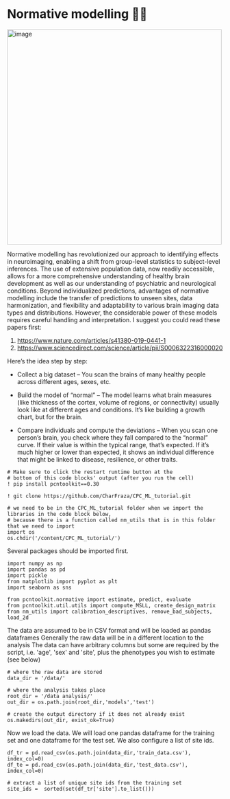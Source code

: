 # Normative modelling 🧠🧠


<img width="501" alt="image" src="https://github.com/predictive-clinical-neuroscience/NM_educational_OHBM24/assets/23728822/c3e8a638-ae40-4f66-a8ec-a818c6660706">


Normative modelling has revolutionized our approach to identifying effects in neuroimaging, enabling a shift from group-level statistics to subject-level inferences. The use of extensive population data, now readily accessible, allows for a more comprehensive understanding of healthy brain development as well as our understanding of psychiatric and neurological conditions. Beyond individualized predictions, advantages of normative modelling include the transfer of predictions to unseen sites, data harmonization, and flexibility and adaptability to various brain imaging data types and distributions. However, the considerable power of these models requires careful handling and interpretation.
I suggest you could read these papers first:
1. https://www.nature.com/articles/s41380-019-0441-1
2. https://www.sciencedirect.com/science/article/pii/S0006322316000020

Here’s the idea step by step:

- Collect a big dataset – You scan the brains of many healthy people across different ages, sexes, etc.

- Build the model of “normal” – The model learns what brain measures (like thickness of the cortex, volume of regions, or connectivity) usually look like at different ages and conditions. It’s like building a growth chart, but for the brain.

- Compare individuals and compute the deviations – When you scan one person’s brain, you check where they fall compared to the “normal” curve. If their value is within the typical range, that’s expected. If it’s much higher or lower than expected, it shows an individual difference that might be linked to disease, resilience, or other traits.


```
# Make sure to click the restart runtime button at the
# bottom of this code blocks' output (after you run the cell)
! pip install pcntoolkit==0.30

! git clone https://github.com/CharFraza/CPC_ML_tutorial.git

# we need to be in the CPC_ML_tutorial folder when we import the libraries in the code block below,
# because there is a function called nm_utils that is in this folder that we need to import
import os
os.chdir('/content/CPC_ML_tutorial/')

```

Several packages should be imported first.
```
import numpy as np
import pandas as pd
import pickle
from matplotlib import pyplot as plt
import seaborn as sns

from pcntoolkit.normative import estimate, predict, evaluate
from pcntoolkit.util.utils import compute_MSLL, create_design_matrix
from nm_utils import calibration_descriptives, remove_bad_subjects, load_2d
```

The data are assumed to be in CSV format and will be loaded as pandas dataframes
Generally the raw data will be in a different location to the analysis
The data can have arbitrary columns but some are required by the script, i.e. 'age', 'sex' and 'site', plus the phenotypes you wish to estimate (see below)
```
# where the raw data are stored
data_dir = '/data/'

# where the analysis takes place
root_dir = '/data analysis/'
out_dir = os.path.join(root_dir,'models','test')

# create the output directory if it does not already exist
os.makedirs(out_dir, exist_ok=True)
```

Now we load the data.
We will load one pandas dataframe for the training set and one dataframe for the test set. We also configure a list of site ids.
```
df_tr = pd.read_csv(os.path.join(data_dir,'train_data.csv'), index_col=0)
df_te = pd.read_csv(os.path.join(data_dir,'test_data.csv'), index_col=0)

# extract a list of unique site ids from the training set
site_ids =  sorted(set(df_tr['site'].to_list()))
```

